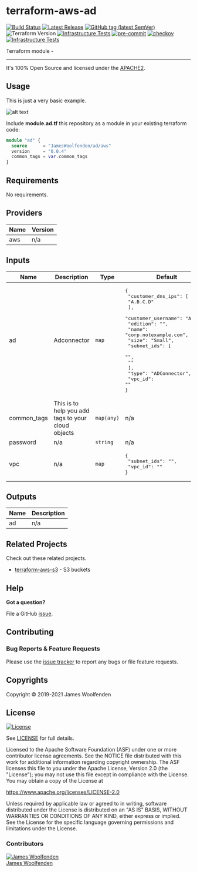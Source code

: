 # terraform-aws-ad

[![Build Status](https://github.com/JamesWoolfenden/terraform-aws-ad/workflows/Verify%20and%20Bump/badge.svg?branch=master)](https://github.com/JamesWoolfenden/terraform-aws-ad)
[![Latest Release](https://img.shields.io/github/release/JamesWoolfenden/terraform-aws-ad.svg)](https://github.com/JamesWoolfenden/terraform-aws-ad/releases/latest)
[![GitHub tag (latest SemVer)](https://img.shields.io/github/tag/JamesWoolfenden/terraform-aws-ad.svg?label=latest)](https://github.com/JamesWoolfenden/terraform-aws-ad/releases/latest)
![Terraform Version](https://img.shields.io/badge/tf-%3E%3D0.14.0-blue.svg)
[![Infrastructure Tests](https://www.bridgecrew.cloud/badges/github/JamesWoolfenden/terraform-aws-ad/cis_aws)](https://www.bridgecrew.cloud/link/badge?vcs=github&fullRepo=JamesWoolfenden%2Fterraform-aws-ad&benchmark=CIS+AWS+V1.2)
[![pre-commit](https://img.shields.io/badge/pre--commit-enabled-brightgreen?logo=pre-commit&logoColor=white)](https://github.com/pre-commit/pre-commit)
[![checkov](https://img.shields.io/badge/checkov-verified-brightgreen)](https://www.checkov.io/)
[![Infrastructure Tests](https://www.bridgecrew.cloud/badges/github/jameswoolfenden/terraform-aws-ad/general)](https://www.bridgecrew.cloud/link/badge?vcs=github&fullRepo=JamesWoolfenden%2Fterraform-aws-ad&benchmark=INFRASTRUCTURE+SECURITY)

Terraform module -

---

It's 100% Open Source and licensed under the [APACHE2](LICENSE).

## Usage

This is just a very basic example.

![alt text](./diagram/ad.png)

Include **module.ad.tf** this repository as a module in your existing terraform code:

```terraform
module "ad" {
  source      = "JamesWoolfenden/ad/aws"
  version     = "0.0.4"
  common_tags = var.common_tags
}
```

<!-- BEGINNING OF PRE-COMMIT-TERRAFORM DOCS HOOK -->
## Requirements

No requirements.

## Providers

| Name | Version |
|------|---------|
| aws | n/a |

## Inputs

| Name | Description | Type | Default | Required |
|------|-------------|------|---------|:--------:|
| ad | Adconnector | `map` | <pre>{<br>  "customer_dns_ips": [<br>    "A.B.C.D"<br>  ],<br>  "customer_username": "Admin",<br>  "edition": "",<br>  "name": "corp.notexample.com",<br>  "size": "Small",<br>  "subnet_ids": [<br>    "",<br>    ""<br>  ],<br>  "type": "ADConnector",<br>  "vpc_id": ""<br>}</pre> | no |
| common\_tags | This is to help you add tags to your cloud objects | `map(any)` | n/a | yes |
| password | n/a | `string` | n/a | yes |
| vpc | n/a | `map` | <pre>{<br>  "subnet_ids": "",<br>  "vpc_id": ""<br>}</pre> | no |

## Outputs

| Name | Description |
|------|-------------|
| ad | n/a |

<!-- END OF PRE-COMMIT-TERRAFORM DOCS HOOK -->

## Related Projects

Check out these related projects.

- [terraform-aws-s3](https://github.com/jameswoolfenden/terraform-aws-s3) - S3 buckets

## Help

**Got a question?**

File a GitHub [issue](https://github.com/JamesWoolfenden/terraform-aws-ad/issues).

## Contributing

### Bug Reports & Feature Requests

Please use the [issue tracker](https://github.com/JamesWoolfenden/terraform-aws-ad/issues) to report any bugs or file feature requests.

## Copyrights

Copyright © 2019-2021 James Woolfenden

## License

[![License](https://img.shields.io/badge/License-Apache%202.0-blue.svg)](https://opensource.org/licenses/Apache-2.0)

See [LICENSE](LICENSE) for full details.

Licensed to the Apache Software Foundation (ASF) under one
or more contributor license agreements. See the NOTICE file
distributed with this work for additional information
regarding copyright ownership. The ASF licenses this file
to you under the Apache License, Version 2.0 (the
"License"); you may not use this file except in compliance
with the License. You may obtain a copy of the License at

<https://www.apache.org/licenses/LICENSE-2.0>

Unless required by applicable law or agreed to in writing,
software distributed under the License is distributed on an
"AS IS" BASIS, WITHOUT WARRANTIES OR CONDITIONS OF ANY
KIND, either express or implied. See the License for the
specific language governing permissions and limitations
under the License.

### Contributors

[![James Woolfenden][jameswoolfenden_avatar]][jameswoolfenden_homepage]<br/>[James Woolfenden][jameswoolfenden_homepage]

[jameswoolfenden_homepage]: https://github.com/jameswoolfenden
[jameswoolfenden_avatar]: https://github.com/jameswoolfenden.png?size=150
[github]: https://github.com/jameswoolfenden
[linkedin]: https://www.linkedin.com/in/jameswoolfenden/
[twitter]: https://twitter.com/JimWoolfenden
[share_twitter]: https://twitter.com/intent/tweet/?text=terraform-aws-ad&url=https://github.com/JamesWoolfenden/terraform-aws-ad
[share_linkedin]: https://www.linkedin.com/shareArticle?mini=true&title=terraform-aws-ad&url=https://github.com/JamesWoolfenden/terraform-aws-ad
[share_reddit]: https://reddit.com/submit/?url=https://github.com/JamesWoolfenden/terraform-aws-ad
[share_facebook]: https://facebook.com/sharer/sharer.php?u=https://github.com/JamesWoolfenden/terraform-aws-ad
[share_email]: mailto:?subject=terraform-aws-ad&body=https://github.com/JamesWoolfenden/terraform-aws-ad
